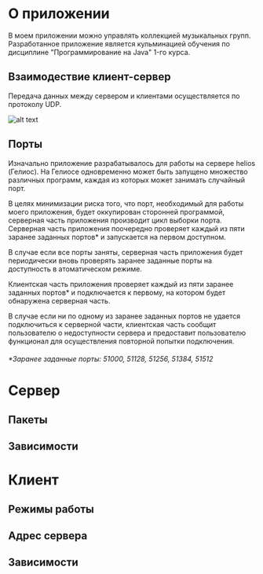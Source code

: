 # О приложении
В моем приложении можно управлять коллекцией музыкальных групп. 
Разработанное приложение является кульминацией обучения по дисциплине "Программирование на Java" 1-го курса.

## Взаимодествие клиент-сервер
Передача данных между сервером и клиентами осуществляется по протоколу UDP. 

![alt text](https://github.com/alldaygooning/lab8/blob/main/Client-Server_Interraction_1.png?raw=true)

## Порты
Изначально приложение разрабатывалось для работы на сервере helios (Гелиос). На Гелиосе одновременно может быть запущено множество различных программ, каждая из которых может занимать случайный порт. 

В целях минимизации риска того, что порт, необходимый для работы моего приложения, будет оккупирован сторонней программой, серверная часть приложения производит цикл выборки порта.
Серверная часть приложения поочередно проверяет каждый из пяти заранее заданных портов* и запускается на первом доступном.

В случае если все порты заняты, серверная часть приложения будет периодически вновь проверять заранее заданные порты на доступность в атоматическом режиме.

Клиентская часть приложения проверяет каждый из пяти заранее заданных портов* и подключается к первому, на котором будет обнаружена серверная часть.

В случае если ни по одному из заранее заданных портов не удается подключиться к серверной части, клиентская часть сообщит пользователю о недоступности сервера и предоставит пользователю функционал для осуществления повторной попытки подключения.

###### *Заранее заданные порты: 51000, 51128, 51256, 51384, 51512

# Сервер


## Пакеты
## Зависимости


# Клиент
## Режимы работы
## Адрес сервера
## Зависимости

